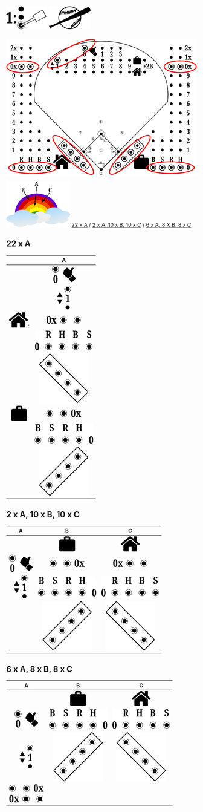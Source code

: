 # <img src="step-1.png" style="height:60px"/> <img src="x-pitching.png" style="height:60px"/>

<img src="X-start.png" style="height:360px"/>

<img src="colours.png" style="height:120px"/> [22 x A](X-SETUP.md#22-x-a) / [2 x A, 10 x B, 10 x C](X-SETUP.md#2-x-a-10-x-b-10-x-c) / [6 x A, 8 X B, 8 x C](X-SETUP.md#6-x-a-8-x-b-8-x-c)

## 22 x A

| |A|
| :---: | :---: |
| | <img src="out0.png" style="height:45px"/> |
| | <img src="it1.png" style="height:62px"/> |
| <img src="home-icon.png" style="height:40px"/>: | <img src="h-0x.png" style="height:20px"/>
| | <img src="h-RHBS0.png" style="height:52px"/>
| | <img src="h-dugout.png" style="height:130px"/>
| <img src="visitors-icon.png" style="height:40px"/> | <img src="v-0x.png" style="height:20px"/>
| | <img src="v-BSRH0.png" style="height:52px"/>
| | <img src="v-dugout.png" style="height:130px"/>

## 2 x A, 10 x B, 10 x C

|A|B|C|
| :---: | :---: | :---:
| | <img src="visitors-icon.png" style="height:40px"/> | <img src="home-icon.png" style="height:40px"/>
| <img src="out0.png" style="height:45px"/> | <img src="v-0x.png" style="height:20px"/> | <img src="h-0x.png" style="height:20px"/>
| <img src="it1.png" style="height:62px"/> | <img src="v-BSRH0.png" style="height:52px"/> | <img src="h-RHBS0.png" style="height:52px"/>
| | <img src="v-dugout.png" style="height:130px"/> | <img src="h-dugout.png" style="height:130px"/>


## 6 x A, 8 x B, 8 x C

|A|B|C|
| :---: | :---: | :---:
| | <img src="visitors-icon.png" style="height:40px"/> | <img src="home-icon.png" style="height:40px"/>
| <img src="out0.png" style="height:45px"/> |  <img src="v-BSRH0.png" style="height:52px"/> | <img src="h-RHBS0.png" style="height:52px"/>
| <img src="it1.png" style="height:62px"/> | <img src="v-dugout.png" style="height:130px"/> | <img src="h-dugout.png" style="height:130px"/>
| <img src="v-0x.png" style="height:20px"/> | | | 
| <img src="h-0x.png" style="height:20px"/> | | |

